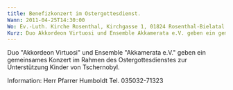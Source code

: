 ```yaml
---
title: Benefizkonzert im Ostergottesdienst.
Wann: 2011-04-25T14:30:00
Wo: Ev.-Luth. Kirche Rosenthal, Kirchgasse 1, 01824 Rosenthal-Bielatal
Kurz: Duo Akkordeon Virtuosi und Ensemble Akkamerata e.V. geben ein gemeinsames Konzert im Rahmen des Ostergottesdienstes zur Unterstützung Kinder von Tschernobyl
---
```


Duo "Akkordeon Virtuosi" und Ensemble "Akkamerata e.V." geben ein gemeinsames Konzert im Rahmen des Ostergottesdienstes zur Unterstützung Kinder von Tschernobyl.

Information:
Herr Pfarrer Humboldt
Tel. 035032-71323
